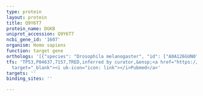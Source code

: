 ```yaml
---
type: protein
layout: protein
title: Q9Y6T7
protein_name: DGKB
uniprot_accession: Q9Y6T7
ncbi_gene_id: '1607'
organism: Homo sapiens
function: target gene
orthologs: '[{"species": "Drosophila melanogaster", "id": ["A0A126GUN0"]}, {"species": "Caenorhabditis elegans", "id": ["Q03603"]}, {"species": "Mus musculus", "id": ["Q6NS52"]}, {"species": "Rattus norvegicus", "id": ["F1LP01"]}]'
tfs: 'TP53,P04637,7157,TRED,inferred by curator,&ensp;<a href="https://www.ncbi.nlm.nih.gov/pubmed/?term=17202159%5Buid%5D"
  target="_blank"><i uk-icon="icon: link"></i>Pubmed</a>'
targets: ''
binding_sites: ''

---
```

